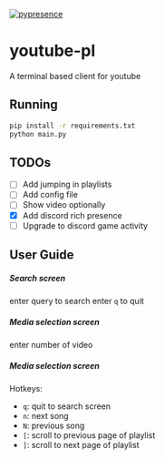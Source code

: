 [![pypresence](https://img.shields.io/badge/using-pypresence-00bb88.svg?style=for-the-badge&logo=discord&logoWidth=20)](https://github.com/qwertyquerty/pypresence)

# youtube-pl

A terminal based client for youtube

## Running
```sh
pip install -r requirements.txt
python main.py
```

## TODOs
- [ ] Add jumping in playlists
- [ ] Add config file
- [ ] Show video optionally
- [x] Add discord rich presence
- [ ] Upgrade to discord game activity

## User Guide

##### Search screen

enter query to search
enter `q` to quit

##### Media selection screen

enter number of video

##### Media selection screen

Hotkeys:
* `q`: quit to search screen
* `n`: next song
* `N`: previous song
* `[`: scroll to previous page of playlist
* `]`: scroll to next page of playlist
